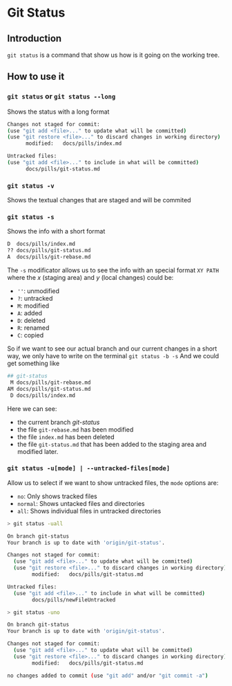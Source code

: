 # Git Status

## Introduction
`git status` is a command that show us how is it going on the working tree.

## How to use it
### `git status` or `git status --long`
Shows the status with a long format
  
```bash
Changes not staged for commit:
(use "git add <file>..." to update what will be committed)
(use "git restore <file>..." to discard changes in working directory)
      modified:   docs/pills/index.md

Untracked files:
(use "git add <file>..." to include in what will be committed)
      docs/pills/git-status.md
```

###  `git status -v` 
Shows the textual changes that are staged and will be commited

###  `git status -s`
Shows the info with a short format

```bash
D  docs/pills/index.md
?? docs/pills/git-status.md
A  docs/pills/git-rebase.md
```

The `-s` modificator allows us to see the info with an special format `XY PATH` where the *x* (staging area) and *y* (local changes) could be:
- `''`: unmodified
- `?`: untracked
- `M`: modified
- `A`: added
- `D`: deleted
- `R`: renamed
- `C`: copied

So if we want to see our actual branch and our current changes in a short way, we only have to write on the terminal `git status -b -s`
And we could get something like
```bash
## git-status
 M docs/pills/git-rebase.md
AM docs/pills/git-status.md
 D docs/pills/index.md
```

Here we can see:
- the current branch *git-status*
- the file `git-rebase.md` has been modified
- the file `index.md` has been deleted
- the file `git-status.md` that has been added to the staging area and modified later.

###  `git status -u[mode] | --untracked-files[mode]`
Allow us to select if we want to show untracked files, the `mode` options are:
- `no`: Only shows tracked files
- `normal`: Shows untacked files and directories
- `all`: Shows individual files in untracked directories

```bash
> git status -uall

On branch git-status
Your branch is up to date with 'origin/git-status'.

Changes not staged for commit:
  (use "git add <file>..." to update what will be committed)
  (use "git restore <file>..." to discard changes in working directory)
        modified:   docs/pills/git-status.md

Untracked files:
  (use "git add <file>..." to include in what will be committed)
        docs/pills/newFileUntracked
```
```bash
> git status -uno

On branch git-status
Your branch is up to date with 'origin/git-status'.

Changes not staged for commit:
  (use "git add <file>..." to update what will be committed)
  (use "git restore <file>..." to discard changes in working directory)
        modified:   docs/pills/git-status.md

no changes added to commit (use "git add" and/or "git commit -a")
```
